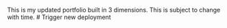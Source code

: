 This is my updated portfolio built in 3 dimensions. 
This is subject to change with time.
#   T r i g g e r   n e w   d e p l o y m e n t  
 